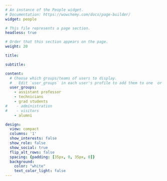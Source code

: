 ```yaml
---
# An instance of the People widget.
# Documentation: https://wowchemy.com/docs/page-builder/
widget: people

# This file represents a page section.
headless: true

# Order that this section appears on the page.
weight: 20

title:

subtitle:

content:
  # Choose which groups/teams of users to display.
  #   Edit `user_groups` in each user's profile to add them to one  or more of these groups.
  user_groups:
    - assistant professor
    - technicians
    - grad students
#    - administration
#    - visitors
    - alumni

design:
  view: compact
  columns: '1'
  show_interests: false
  show_role: false
  show_social: true
  flip_alt_rows: false
  spacing: {padding: [35px, 0, 35px, 0]}
  background:
    color: "white"
    text_color_light: false
---
```


